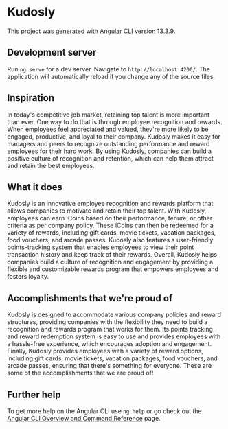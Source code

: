 # Kudosly

This project was generated with [Angular CLI](https://github.com/angular/angular-cli) version 13.3.9.

## Development server

Run `ng serve` for a dev server. Navigate to `http://localhost:4200/`. The application will automatically reload if you change any of the source files.

## Inspiration

In today's competitive job market, retaining top talent is more important than ever. One way to do that is through employee recognition and rewards. When employees feel appreciated and valued, they're more likely to be engaged, productive, and loyal to their company. Kudosly makes it easy for managers and peers to recognize outstanding performance and reward employees for their hard work. By using Kudosly, companies can build a positive culture of recognition and retention, which can help them attract and retain the best employees.

## What it does

Kudosly is an innovative employee recognition and rewards platform that allows companies to motivate and retain their top talent. With Kudosly, employees can earn iCoins based on their performance, tenure, or other criteria as per company policy. These iCoins can then be redeemed for a variety of rewards, including gift cards, movie tickets, vacation packages, food vouchers, and arcade passes. Kudosly also features a user-friendly points-tracking system that enables employees to view their point transaction history and keep track of their rewards. Overall, Kudosly helps companies build a culture of recognition and engagement by providing a flexible and customizable rewards program that empowers employees and fosters loyalty.

## Accomplishments that we're proud of

Kudosly is designed to accommodate various company policies and reward structures, providing companies with the flexibility they need to build a recognition and rewards program that works for them. Its points tracking and reward redemption system is easy to use and provides employees with a hassle-free experience, which encourages adoption and engagement. Finally, Kudosly provides employees with a variety of reward options, including gift cards, movie tickets, vacation packages, food vouchers, and arcade passes, ensuring that there's something for everyone. These are some of the accomplishments that we are proud of!

## Further help

To get more help on the Angular CLI use `ng help` or go check out the [Angular CLI Overview and Command Reference](https://angular.io/cli) page.

